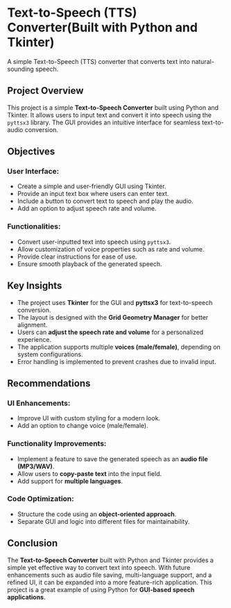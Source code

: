 # Text-to-Speech (TTS) Converter(Built with Python and Tkinter)
A simple Text-to-Speech (TTS) converter that converts text into natural-sounding speech.



## Project Overview  
This project is a simple **Text-to-Speech Converter** built using Python and Tkinter. It allows users to input text and convert it into speech using the `pyttsx3` library. The GUI provides an intuitive interface for seamless text-to-audio conversion.

## Objectives  

### User Interface:  
- Create a simple and user-friendly GUI using Tkinter.
- Provide an input text box where users can enter text.
- Include a button to convert text to speech and play the audio.
- Add an option to adjust speech rate and volume.

### Functionalities:  
- Convert user-inputted text into speech using `pyttsx3`.
- Allow customization of voice properties such as rate and volume.
- Provide clear instructions for ease of use.
- Ensure smooth playback of the generated speech.

## Key Insights  
- The project uses **Tkinter** for the GUI and **pyttsx3** for text-to-speech conversion.
- The layout is designed with the **Grid Geometry Manager** for better alignment.
- Users can **adjust the speech rate and volume** for a personalized experience.
- The application supports multiple **voices (male/female)**, depending on system configurations.
- Error handling is implemented to prevent crashes due to invalid input.

## Recommendations  

### UI Enhancements:  
- Improve UI with custom styling for a modern look.
- Add an option to change voice (male/female).

### Functionality Improvements:  
- Implement a feature to save the generated speech as an **audio file (MP3/WAV)**.
- Allow users to **copy-paste text** into the input field.
- Add support for **multiple languages**.

### Code Optimization:  
- Structure the code using an **object-oriented approach**.
- Separate GUI and logic into different files for maintainability.

## Conclusion  
The **Text-to-Speech Converter** built with Python and Tkinter provides a simple yet effective way to convert text into speech. With future enhancements such as audio file saving, multi-language support, and a refined UI, it can be expanded into a more feature-rich application. This project is a great example of using Python for **GUI-based speech applications**.

